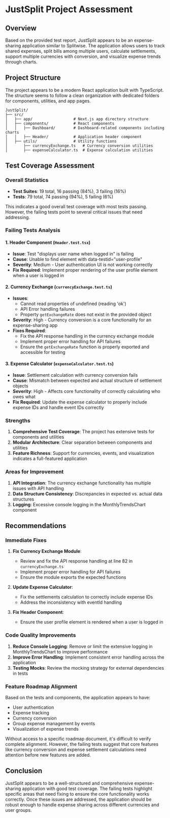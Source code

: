 # JustSplit Project Assessment

## Overview
Based on the provided test report, JustSplit appears to be an expense-sharing application similar to Splitwise. The application allows users to track shared expenses, split bills among multiple users, calculate settlements, support multiple currencies with conversion, and visualize expense trends through charts.

## Project Structure
The project appears to be a modern React application built with TypeScript. The structure seems to follow a clean organization with dedicated folders for components, utilities, and app pages.

```
JustSplit/
├── src/
│   ├── app/                  # Next.js app directory structure
│   ├── components/           # React components
│   │   ├── Dashboard/        # Dashboard-related components including charts
│   │   ├── Header/           # Application header component
│   ├── utils/                # Utility functions
│       ├── currencyExchange.ts   # Currency conversion utilities
│       ├── expenseCalculator.ts  # Expense calculation utilities
```

## Test Coverage Assessment

### Overall Statistics
- **Test Suites**: 19 total, 16 passing (84%), 3 failing (16%)
- **Tests**: 79 total, 74 passing (94%), 5 failing (6%)

This indicates a good overall test coverage with most tests passing. However, the failing tests point to several critical issues that need addressing.

### Failing Tests Analysis

#### 1. Header Component (`Header.test.tsx`)
- **Issue**: Test "displays user name when logged in" is failing
- **Cause**: Unable to find element with data-testid="user-profile"
- **Severity**: Medium - User authentication UI is not working correctly
- **Fix Required**: Implement proper rendering of the user profile element when a user is logged in

#### 2. Currency Exchange (`currencyExchange.test.ts`)
- **Issues**:
  - Cannot read properties of undefined (reading 'ok')
  - API Error handling failures
  - Property `getExchangeRate` does not exist in the provided object
- **Severity**: High - Currency conversion is a core functionality for an expense-sharing app
- **Fixes Required**:
  - Fix the API response handling in the currency exchange module
  - Implement proper error handling for API failures
  - Ensure the `getExchangeRate` function is properly exported and accessible for testing

#### 3. Expense Calculator (`expenseCalculator.test.ts`)
- **Issue**: Settlement calculation with currency conversion fails
- **Cause**: Mismatch between expected and actual structure of settlement objects
- **Severity**: High - Affects core functionality of correctly calculating who owes what
- **Fix Required**: Update the expense calculator to properly include expense IDs and handle event IDs correctly

### Strengths
1. **Comprehensive Test Coverage**: The project has extensive tests for components and utilities
2. **Modular Architecture**: Clear separation between components and utilities
3. **Feature Richness**: Support for currencies, events, and visualization indicates a full-featured application

### Areas for Improvement
1. **API Integration**: The currency exchange functionality has multiple issues with API handling
2. **Data Structure Consistency**: Discrepancies in expected vs. actual data structures
3. **Logging**: Excessive console logging in the MonthlyTrendsChart component

## Recommendations

### Immediate Fixes
1. **Fix Currency Exchange Module**:
   - Review and fix the API response handling at line 82 in `currencyExchange.ts`
   - Implement proper error handling for API failures
   - Ensure the module exports the expected functions

2. **Update Expense Calculator**:
   - Fix the settlements calculation to correctly include expense IDs
   - Address the inconsistency with eventId handling

3. **Fix Header Component**:
   - Ensure the user profile element is rendered when a user is logged in

### Code Quality Improvements
1. **Reduce Console Logging**: Remove or limit the extensive logging in MonthlyTrendsChart to improve performance
2. **Improve Error Handling**: Implement consistent error handling across the application
3. **Testing Mocks**: Review the mocking strategy for external dependencies in tests

### Feature Roadmap Alignment
Based on the tests and components, the application appears to have:
- User authentication
- Expense tracking
- Currency conversion
- Group expense management by events
- Visualization of expense trends

Without access to a specific roadmap document, it's difficult to verify complete alignment. However, the failing tests suggest that core features like currency conversion and expense settlement calculations need attention before new features are added.

## Conclusion
JustSplit appears to be a well-structured and comprehensive expense-sharing application with good test coverage. The failing tests highlight specific areas that need fixing to ensure the core functionality works correctly. Once these issues are addressed, the application should be robust enough to handle expense sharing across different currencies and user groups.
